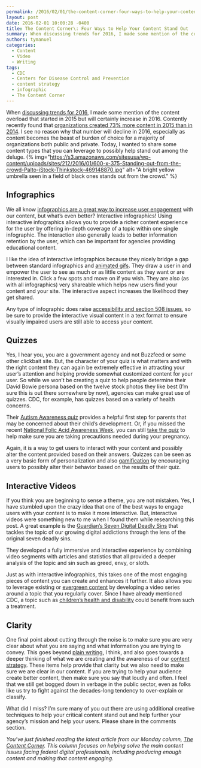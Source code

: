 ```yaml
---
permalink: /2016/02/01/the-content-corner-four-ways-to-help-your-content-stand-out/
layout: post
date: 2016-02-01 10:00:28 -0400
title: The Content Corner\: Four Ways to Help Your Content Stand Out
summary: When discussing trends for 2016, I made some mention of the content overload that started in 2015 but will certainly increase in 2016. Contently recently found that organizations created 73% more content in 2015 than in 2014. I see no reason why that number will decline in 2016, especially as content becomes the beast of
authors: tymanuel
categories:
  - Content
  - Video
  - Writing
tags:
  - CDC
  - Centers for Disease Control and Prevention
  - content strategy
  - infographic
  - The Content Corner
---
```


When [discussing trends for 2016](https://www.WHATEVER/2016/01/11/the-content-corner-content-trends-for-2016/), I made some mention of the content overload that started in 2015 but will certainly increase in 2016. Contently recently found that [organizations created 73% more content in 2015 than in 2014](https://contently.com/strategist/2016/01/11/content-marketing-2016-staffing-measurement-and-effectiveness-across-the-industry/). I see no reason why that number will decline in 2016, especially as content becomes the beast of burden of choice for a majority of organizations both public and private. Today, I wanted to share some content types that you can leverage to possibly help stand out among the deluge. {% img="https://s3.amazonaws.com/sitesusa/wp-content/uploads/sites/212/2016/01/600-x-375-Standing-out-from-the-crowd-Palto-iStock-Thinkstock-469148870.jpg" alt="A bright yellow umbrella seen in a field of black ones stands out from the crowd." %} 

## Infographics

We all know [infographics are a great way to increase user engagement](https://www.youtube.com/watch?v=3t1iZLKaJas&feature=youtu.be) with our content, but what’s even better? Interactive infographics! Using interactive infographics allows you to provide a richer content experience for the user by offering in-depth coverage of a topic within one single infographic. The interaction also generally leads to better information retention by the user, which can be important for agencies providing educational content.

I like the idea of interactive infographics because they nicely bridge a gap between standard infographics and [animated gifs](https://www.WHATEVER/2015/04/24/sharing-the-essentials-of-animated-gifs-for-public-services/). They draw a user in and empower the user to see as much or as little content as they want or are interested in. Click a few spots and move on if you wish. They are also (as with all infographics) very shareable which helps new users find your content and your site. The interactive aspect increases the likelihood they get shared.

Any type of infographic does raise [accessibility and section 508 issues](https://www.WHATEVER/2014/02/04/trends-on-tuesday-optimizing-infographics-for-mobile/), so be sure to provide the interactive visual content in a text format to ensure visually impaired users are still able to access your content.

## Quizzes

Yes, I hear you, you are a government agency and not Buzzfeed or some other clickbait site. But, the character of your quiz is what matters and with the right content they can again be extremely effective in attracting your user’s attention and helping provide somewhat customized content for your user. So while we won’t be creating a quiz to help people determine their David Bowie persona based on the twelve stock photos they like best (I’m sure this is out there somewhere by now), agencies can make great use of quizzes. CDC, for example, has quizzes based on a variety of health concerns.

Their [Autism Awareness quiz](http://www.cdc.gov/features/AutismAwareness/) provides a helpful first step for parents that may be concerned about their child’s development. Or, if you missed the recent [National Folic Acid Awareness Week](http://www.cdc.gov/features/folicacidbenefits/index.html), you can still [take the quiz](http://www.cdc.gov/features/folicacidawareness/) to help make sure you are taking precautions needed during your pregnancy.

Again, it is a way to get users to interact with your content and possibly alter the content provided based on their answers. Quizzes can be seen as a very basic form of personalization and also [gamification](https://www.WHATEVER/2012/11/30/using-gamification-in-federal-projects/) by encouraging users to possibly alter their behavior based on the results of their quiz.

## Interactive Videos

If you think you are beginning to sense a theme, you are not mistaken. Yes, I have stumbled upon the crazy idea that one of the best ways to engage users with your content is to make it more interactive. But, interactive videos were something new to me when I found them while researching this post. A great example is the [Guardian’s Seven Digital Deadly Sins](http://digital-deadly-sins.theguardian.com/) that tackles the topic of our growing digital addictions through the lens of the original seven deadly sins.

They developed a fully immersive and interactive experience by combining video segments with articles and statistics that all provided a deeper analysis of the topic and sin such as greed, envy, or sloth.

Just as with interactive infographics, this takes one of the most engaging pieces of content you can create and enhances it further. It also allows you to leverage existing or [evergreen content](https://www.WHATEVER/2015/03/09/the-content-corner-performing-a-content-audit/) by developing a video series around a topic that you regularly cover. Since I have already mentioned CDC, a topic such as [children’s health and disability](http://www.cdc.gov/ncbddd/kids/index.html) could benefit from such a treatment.

## Clarity

One final point about cutting through the noise is to make sure you are very clear about what you are saying and what information you are trying to convey. This goes beyond [plain writing](https://www.WHATEVER/resources/plain-language-web-writing-tips/), I think, and also goes towards a deeper thinking of what we are creating and the awareness of our [content strategy](https://www.WHATEVER/2015/03/23/the-content-corner-building-a-content-strategy/). These items help provide that clarity but we also need to make sure we are clear in our content. If you are trying to help your audience create better content, then make sure you say that loudly and often. I feel that we still get bogged down in verbage in the public sector, even as folks like us try to fight against the decades-long tendency to over-explain or classify.

What did I miss? I’m sure many of you out there are using additional creative techniques to help your critical content stand out and help further your agency’s mission and help your users. Please share in the comments section.

_You’ve just finished reading the latest article from our Monday column, [The Content Corner](https://www.WHATEVER/tag/the-content-corner/). This column focuses on helping solve the main content issues facing federal digital professionals, including producing enough content and making that content engaging._